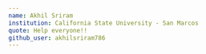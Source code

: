 ```yaml
---
name: Akhil Sriram
institution: California State University - San Marcos
quote: Help everyone!!
github_user: akhilsriram786
---
```

